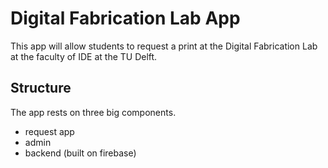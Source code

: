 # Digital Fabrication Lab App

This app will allow students to request a print at the Digital Fabrication Lab at the faculty of IDE at the TU Delft.

## Structure

The app rests on three big components.

- request app
- admin
- backend (built on firebase)
